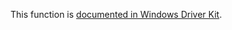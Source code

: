 This function is [documented in Windows Driver Kit](https://learn.microsoft.com/en-us/windows-hardware/drivers/ddi/ntifs/nf-ntifs-rtlconvertsidtounicodestring).
